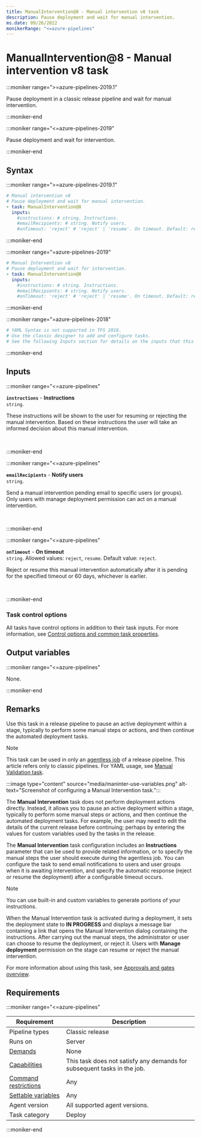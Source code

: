 ```yaml
---
title: ManualIntervention@8 - Manual intervention v8 task
description: Pause deployment and wait for manual intervention.
ms.date: 09/26/2022
monikerRange: "<=azure-pipelines"
---
```


# ManualIntervention@8 - Manual intervention v8 task

<!-- :::description::: -->
:::moniker range=">=azure-pipelines-2019.1"

<!-- :::editable-content name="description"::: -->
Pause deployment in a classic release pipeline and wait for manual intervention.
<!-- :::editable-content-end::: -->

:::moniker-end

:::moniker range="<=azure-pipelines-2019"

<!-- :::editable-content name="description"::: -->
Pause deployment and wait for intervention.
<!-- :::editable-content-end::: -->

:::moniker-end
<!-- :::description-end::: -->

<!-- :::syntax::: -->
## Syntax

:::moniker range=">=azure-pipelines-2019.1"

```yaml
# Manual intervention v8
# Pause deployment and wait for manual intervention.
- task: ManualIntervention@8
  inputs:
    #instructions: # string. Instructions. 
    #emailRecipients: # string. Notify users. 
    #onTimeout: 'reject' # 'reject' | 'resume'. On timeout. Default: reject.
```

:::moniker-end

:::moniker range="=azure-pipelines-2019"

```yaml
# Manual Intervention v8
# Pause deployment and wait for intervention.
- task: ManualIntervention@8
  inputs:
    #instructions: # string. Instructions. 
    #emailRecipients: # string. Notify users. 
    #onTimeout: 'reject' # 'reject' | 'resume'. On timeout. Default: reject.
```

:::moniker-end

:::moniker range="=azure-pipelines-2018"

```yaml
# YAML Syntax is not supported in TFS 2018.
# Use the classic designer to add and configure tasks.
# See the following Inputs section for details on the inputs that this task supports.
```

:::moniker-end
<!-- :::syntax-end::: -->

<!-- :::inputs::: -->
## Inputs

<!-- :::item name="instructions"::: -->
:::moniker range="<=azure-pipelines"

**`instructions`** - **Instructions**<br>
`string`.<br>
<!-- :::editable-content name="helpMarkDown"::: -->
These instructions will be shown to the user for resuming or rejecting the manual intervention. Based on these instructions the user will take an informed decision about this manual intervention.
<!-- :::editable-content-end::: -->
<br>

:::moniker-end
<!-- :::item-end::: -->
<!-- :::item name="emailRecipients"::: -->
:::moniker range="<=azure-pipelines"

**`emailRecipients`** - **Notify users**<br>
`string`.<br>
<!-- :::editable-content name="helpMarkDown"::: -->
Send a manual intervention pending email to specific users (or groups). Only users with manage deployment permission can act on a manual intervention.
<!-- :::editable-content-end::: -->
<br>

:::moniker-end
<!-- :::item-end::: -->
<!-- :::item name="onTimeout"::: -->
:::moniker range="<=azure-pipelines"

**`onTimeout`** - **On timeout**<br>
`string`. Allowed values: `reject`, `resume`. Default value: `reject`.<br>
<!-- :::editable-content name="helpMarkDown"::: -->
Reject or resume this manual intervention automatically after it is pending for the specified timeout or 60 days, whichever is earlier.
<!-- :::editable-content-end::: -->
<br>

:::moniker-end
<!-- :::item-end::: -->

### Task control options

All tasks have control options in addition to their task inputs. For more information, see [Control options and common task properties](/azure/devops/pipelines/yaml-schema/steps-task#common-task-properties).
<!-- :::inputs-end::: -->

<!-- :::outputVariables::: -->
## Output variables

:::moniker range="<=azure-pipelines"

None.

:::moniker-end
<!-- :::outputVariables-end::: -->

<!-- :::remarks::: -->
<!-- :::editable-content name="remarks"::: -->
## Remarks

Use this task in a release pipeline to pause an active deployment within a stage,
typically to perform some manual steps or actions, and then continue the automated deployment tasks.

> [!NOTE]
> This task can be used in only an [agentless job](/azure/devops/pipelines/process/phases#server-jobs) of a release pipeline. This article refers only to classic pipelines. For YAML usage, see [Manual Validation task](manual-validation-v0.md).

:::image type="content" source="media/maninter-use-variables.png" alt-text="Screenshot of configuring a Manual Intervention task.":::

The **Manual Intervention** task does not perform deployment actions directly.
Instead, it allows you to pause an active deployment within a stage, typically to perform some
manual steps or actions, and then continue the automated deployment tasks. For example, the user may
need to edit the details of the current release before continuing; perhaps by entering the values for
custom variables used by the tasks in the release.

The **Manual Intervention** task configuration includes an **Instructions** parameter that
can be used to provide related information, or to specify the manual steps
the user should execute during the agentless job. You can configure the task to
send email notifications to users and user groups when it is awaiting intervention,
and specify the automatic response (reject or resume the deployment) after a configurable
timeout occurs.

> [!NOTE]
> You can use built-in and custom variables to generate portions of your instructions.

When the Manual Intervention task is activated during a deployment, it sets
the deployment state to **IN PROGRESS** and displays
a message bar containing  a link that opens the Manual Intervention dialog containing the instructions.
After carrying out the manual steps, the administrator or user can choose to resume the deployment, or reject it.
Users with **Manage deployment** permission on the stage can resume or reject the manual intervention.

For more information about using this task, see [Approvals and gates overview](/azure/devops/pipelines/release/approvals/).
<!-- :::editable-content-end::: -->
<!-- :::remarks-end::: -->

<!-- :::examples::: -->
<!-- :::editable-content name="examples"::: -->
<!-- :::editable-content-end::: -->
<!-- :::examples-end::: -->

<!-- :::properties::: -->
## Requirements

:::moniker range="<=azure-pipelines"

| Requirement | Description |
|-------------|-------------|
| Pipeline types | Classic release |
| Runs on | Server |
| [Demands](/azure/devops/pipelines/process/demands) | None |
| [Capabilities](/azure/devops/pipelines/agents/agents#capabilities) | This task does not satisfy any demands for subsequent tasks in the job. |
| [Command restrictions](/azure/devops/pipelines/security/templates#agent-logging-command-restrictions) | Any |
| [Settable variables](/azure/devops/pipelines/security/templates#agent-logging-command-restrictions) | Any |
| Agent version | All supported agent versions. |
| Task category | Deploy |

:::moniker-end
<!-- :::properties-end::: -->

<!-- :::see-also::: -->
<!-- :::editable-content name="seeAlso"::: -->
<!-- :::editable-content-end::: -->
<!-- :::see-also-end::: -->